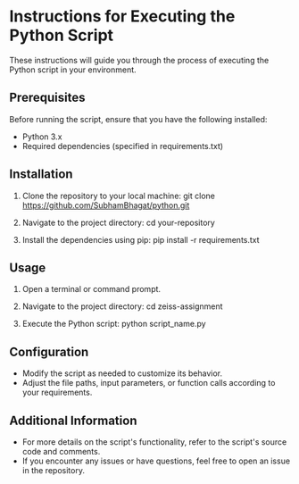 # Instructions for Executing the Python Script

These instructions will guide you through the process of executing the Python script in your environment.

## Prerequisites

Before running the script, ensure that you have the following installed:

- Python 3.x
- Required dependencies (specified in requirements.txt)

## Installation

1. Clone the repository to your local machine:
git clone https://github.com/SubhamBhagat/python.git

2. Navigate to the project directory:
cd your-repository


3. Install the dependencies using pip:
pip install -r requirements.txt


## Usage

1. Open a terminal or command prompt.

2. Navigate to the project directory:
cd zeiss-assignment

3. Execute the Python script:
python script_name.py


## Configuration

- Modify the script as needed to customize its behavior.
- Adjust the file paths, input parameters, or function calls according to your requirements.

## Additional Information

- For more details on the script's functionality, refer to the script's source code and comments.
- If you encounter any issues or have questions, feel free to open an issue in the repository.
